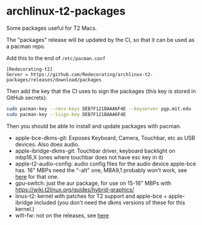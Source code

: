 # archlinux-t2-packages

Some packages useful for T2 Macs.

The "packages" release will be updated by the CI, so that it can be used as a pacman repo.

Add this to the end of `/etc/pacman.conf`

```
[Redecorating-t2]
Server = https://github.com/Redecorating/archlinux-t2-packages/releases/download/packages
```

Then add the key that the CI uses to sign the packages (this key is stored in GitHub secrets):

```sh
sudo pacman-key --recv-keys DEB7F121BAAA6F4E --keyserver pgp.mit.edu
sudo pacman-key --lsign-key DEB7F121BAAA6F4E
```

Then you should be able to install and update packages with pacman.

- apple-bce-dkms-git: Exposes Keyboard, Camera, Touchbar, etc as USB devices. Also does audio.
- apple-ibridge-dkms-git: Touchbar driver, keyboard backlight on mbp16,X (ones where touchbar does not have esc key in it)
- apple-t2-audio-config: audio config files for the audio device apple-bce has. 16" MBPs need the "-alt" one, MBA9,1 probably won't work, see [here](https://wiki.t2linux.org/guides/audio-config/) for that one.
- gpu-switch: just the aur package, for use on 15-16" MBPs with https://wiki.t2linux.org/guides/hybrid-graphics/
- linux-t2: kernel with patches for T2 support and apple-bce + apple-ibridge included (you don't need the dkms versions of these for this kernel.)
- wifi-fw: not on the releases, see [here](./wifi-fw/README.md)
